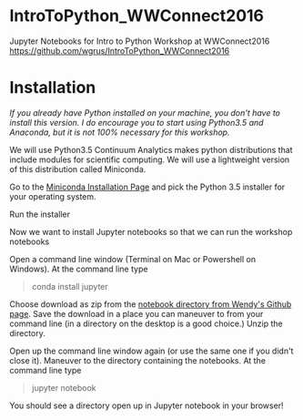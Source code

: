 # IntroToPython_WWConnect2016

Jupyter Notebooks for Intro to Python Workshop at WWConnect2016
https://github.com/wgrus/IntroToPython_WWConnect2016

Installation
============


*If you already have Python installed on your machine, you don't have to install this version. I do encourage you to start using Python3.5 and Anaconda, but it is not 100% necessary for this workshop.*

We will use Python3.5
Continuum Analytics makes python distributions that include modules for scientific computing. We will use a lightweight version of this distribution called Miniconda.

Go to the [Miniconda Installation Page](http://conda.pydata.org/miniconda.html) and pick the Python 3.5 installer for your operating system. 

Run the installer

Now we want to install Jupyter notebooks so that we can run the workshop notebooks

Open a command line window (Terminal on Mac or Powershell on Windows). At the command line type

> conda install jupyter

Choose download as zip from the [notebook directory from Wendy's Github page](https://github.com/wgrus/IntroToPython_WWConnect2016). Save the download in a place you can maneuver to from your command line (in a directory on the desktop is a good choice.) Unzip the directory.

Open up the command line window again (or use the same one if you didn't close it). Maneuver to the directory containing the notebooks. At the command line type

> jupyter notebook

You should see a directory open up in Jupyter notebook in your browser!
